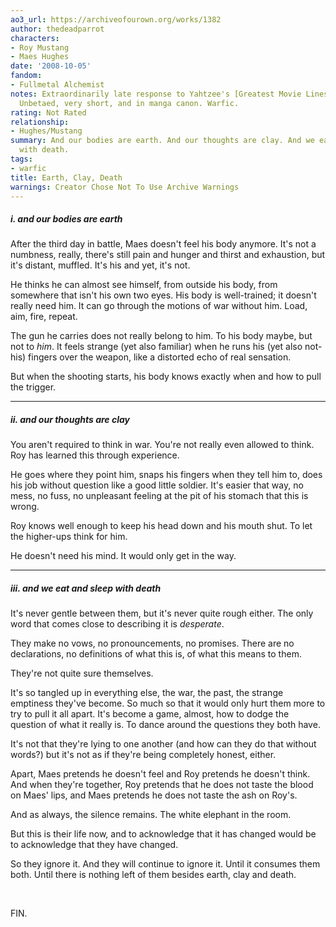 ```yaml
---
ao3_url: https://archiveofourown.org/works/1382
author: thedeadparrot
characters:
- Roy Mustang
- Maes Hughes
date: '2008-10-05'
fandom:
- Fullmetal Alchemist
notes: Extraordinarily late response to Yahtzee's [Greatest Movie Lines Challenge](http://www.livejournal.com/users/yahtzee63/185439.html).
  Unbetaed, very short, and in manga canon. Warfic.
rating: Not Rated
relationship:
- Hughes/Mustang
summary: And our bodies are earth. And our thoughts are clay. And we eat and sleep
  with death.
tags:
- warfic
title: Earth, Clay, Death
warnings: Creator Chose Not To Use Archive Warnings
---
```


##### i. and our bodies are earth

After the third day in battle, Maes doesn't feel his body anymore. It's not a numbness, really, there's still pain and hunger and thirst and exhaustion, but it's distant, muffled. It's his and yet, it's not.

He thinks he can almost see himself, from outside his body, from somewhere that isn't his own two eyes. His body is well\-trained; it doesn't really need him. It can go through the motions of war without him. Load, aim, fire, repeat.

The gun he carries does not really belong to him. To his body maybe, but not to *him*. It feels strange (yet also familiar) when he runs his (yet also not\-his) fingers over the weapon, like a distorted echo of real sensation.

But when the shooting starts, his body knows exactly when and how to pull the trigger.



---

##### ii. and our thoughts are clay

You aren't required to think in war. You're not really even allowed to think. Roy has learned this through experience.

He goes where they point him, snaps his fingers when they tell him to, does his job without question like a good little soldier. It's easier that way, no mess, no fuss, no unpleasant feeling at the pit of his stomach that this is wrong.

Roy knows well enough to keep his head down and his mouth shut. To let the higher\-ups think for him.

He doesn't need his mind. It would only get in the way.



---

##### iii. and we eat and sleep with death

It's never gentle between them, but it's never quite rough either. The only word that comes close to describing it is *desperate*.

They make no vows, no pronouncements, no promises. There are no declarations, no definitions of what this is, of what this means to them.

They're not quite sure themselves.

It's so tangled up in everything else, the war, the past, the strange emptiness they've become. So much so that it would only hurt them more to try to pull it all apart. It's become a game, almost, how to dodge the question of what it really is. To dance around the questions they both have.

It's not that they're lying to one another (and how can they do that without words?) but it's not as if they're being completely honest, either.

Apart, Maes pretends he doesn't feel and Roy pretends he doesn't think. And when they're together, Roy pretends that he does not taste the blood on Maes' lips, and Maes pretends he does not taste the ash on Roy's.

And as always, the silence remains. The white elephant in the room.

But this is their life now, and to acknowledge that it has changed would be to acknowledge that they have changed.

So they ignore it. And they will continue to ignore it. Until it consumes them both. Until there is nothing left of them besides earth, clay and death.

 

FIN.